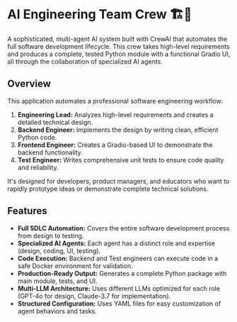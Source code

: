 # AI Engineering Team Crew 🏗️🤖

A sophisticated, multi-agent AI system built with CrewAI that automates the full software development lifecycle. This crew takes high-level requirements and produces a complete, tested Python module with a functional Gradio UI, all through the collaboration of specialized AI agents.

## Overview

This application automates a professional software engineering workflow:
1.  **Engineering Lead:** Analyzes high-level requirements and creates a detailed technical design.
2.  **Backend Engineer:** Implements the design by writing clean, efficient Python code.
3.  **Frontend Engineer:** Creates a Gradio-based UI to demonstrate the backend functionality.
4.  **Test Engineer:** Writes comprehensive unit tests to ensure code quality and reliability.

It's designed for developers, product managers, and educators who want to rapidly prototype ideas or demonstrate complete technical solutions.

## Features

- **Full SDLC Automation:** Covers the entire software development process from design to testing.
- **Specialized AI Agents:** Each agent has a distinct role and expertise (design, coding, UI, testing).
- **Code Execution:** Backend and Test engineers can execute code in a safe Docker environment for validation.
- **Production-Ready Output:** Generates a complete Python package with main module, tests, and UI.
- **Multi-LLM Architecture:** Uses different LLMs optimized for each role (GPT-4o for design, Claude-3.7 for implementation).
- **Structured Configuration:** Uses YAML files for easy customization of agent behaviors and tasks.
